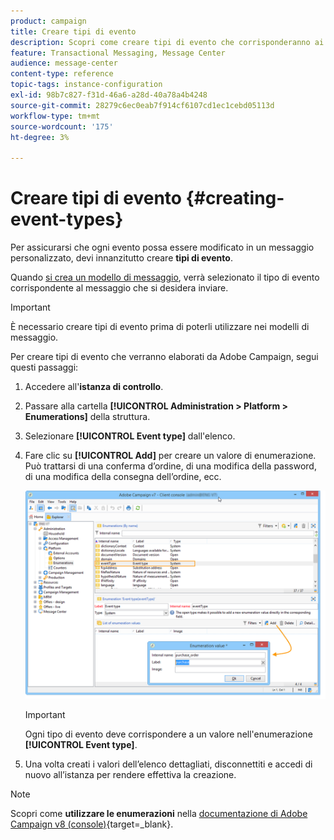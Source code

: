 ```yaml
---
product: campaign
title: Creare tipi di evento
description: Scopri come creare tipi di evento che corrisponderanno ai messaggi transazionali che desideri inviare in Adobe Campaign Classic
feature: Transactional Messaging, Message Center
audience: message-center
content-type: reference
topic-tags: instance-configuration
exl-id: 98b7c827-f31d-46a6-a28d-40a78a4b4248
source-git-commit: 28279c6ec0eab7f914cf6107cd1ec1cebd05113d
workflow-type: tm+mt
source-wordcount: '175'
ht-degree: 3%

---
```


# Creare tipi di evento {#creating-event-types}



Per assicurarsi che ogni evento possa essere modificato in un messaggio personalizzato, devi innanzitutto creare **tipi di evento**.

Quando [si crea un modello di messaggio](../../message-center/using/creating-the-message-template.md), verrà selezionato il tipo di evento corrispondente al messaggio che si desidera inviare.

>[!IMPORTANT]
>
>È necessario creare tipi di evento prima di poterli utilizzare nei modelli di messaggio.

Per creare tipi di evento che verranno elaborati da Adobe Campaign, segui questi passaggi:

1. Accedere all&#39;**istanza di controllo**.

1. Passare alla cartella **[!UICONTROL Administration > Platform > Enumerations]** della struttura.

1. Selezionare **[!UICONTROL Event type]** dall&#39;elenco.

1. Fare clic su **[!UICONTROL Add]** per creare un valore di enumerazione. Può trattarsi di una conferma d’ordine, di una modifica della password, di una modifica della consegna dell’ordine, ecc.

   ![](assets/messagecenter_eventtype_enum_001.png)

   >[!IMPORTANT]
   >
   >Ogni tipo di evento deve corrispondere a un valore nell&#39;enumerazione **[!UICONTROL Event type]**.

1. Una volta creati i valori dell’elenco dettagliati, disconnettiti e accedi di nuovo all’istanza per rendere effettiva la creazione.

>[!NOTE]
>
>Scopri come **utilizzare le enumerazioni** nella [documentazione di Adobe Campaign v8 (console)](https://experienceleague.adobe.com/en/docs/campaign/campaign-v8/config/settings/enumerations){target=_blank}.



